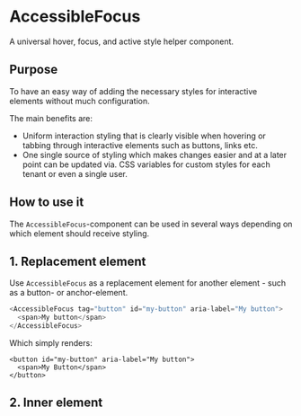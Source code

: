 # AccessibleFocus

A universal hover, focus, and active style helper component.

## Purpose
To have an easy way of adding the necessary styles for interactive elements without much configuration.

The main benefits are:
- Uniform interaction styling that is clearly visible when hovering or tabbing through interactive elements such as buttons, links etc.
- One single source of styling which makes changes easier and at a later point can be updated via. CSS variables for custom styles for each tenant or even a single user.

## How to use it
The `AccessibleFocus`-component can be used in several ways depending on which element should receive styling.

## 1. Replacement element
Use `AccessibleFocus` as a replacement element for another element - such as a button- or anchor-element.

```js
<AccessibleFocus tag="button" id="my-button" aria-label="My button">
  <span>My button</span>
</AccessibleFocus>
```

Which simply renders:
```
<button id="my-button" aria-label="My button">
  <span>My Button</span>
</button>
```

## 2. Inner element
